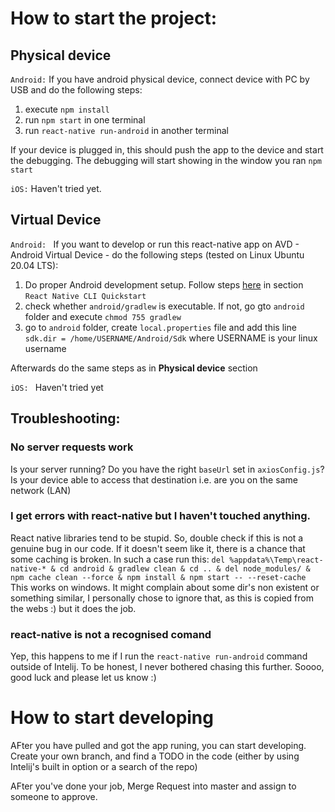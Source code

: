 # How to start the project:

## Physical device 


`Android:` If you have android physical device, connect device with PC by USB and do the following steps:

1) execute `npm install`
1) run `npm start` in one terminal
1) run `react-native run-android` in another terminal

If your device is plugged in, this should push the app to the device and start the debugging.
The debugging will start showing in the window you ran `npm start` 

`iOS:` Haven't tried yet.

## Virtual Device
`Android: ` 
If you want to develop or run this react-native app on AVD - Android Virtual Device - do the following steps (tested on Linux Ubuntu 20.04 LTS):
1) Do proper Android development setup. Follow steps [here](https://reactnative.dev/docs/environment-setup) in section  `React Native CLI Quickstart`
1) check whether `android/gradlew` is executable. If not, go gto `android` folder and execute `chmod 755 gradlew`
1) go to `android` folder, create `local.properties` file and add this line `sdk.dir = /home/USERNAME/Android/Sdk` where USERNAME is your linux username

Afterwards do the same steps as in **Physical device** section

`iOS: ` Haven't tried yet

## Troubleshooting:

### No server requests work 
Is your server running? Do you have the right `baseUrl` set in `axiosConfig.js`? Is your device able to access 
that destination i.e. are you on the same network (LAN)

### I get errors with react-native <lib> but I haven't touched anything. 

React native libraries tend to be stupid. So, double check if this is not a genuine bug in our code.
If it doesn't seem like it, there is a chance that some caching is broken. In such a case run this:
` del %appdata%\Temp\react-native-* & cd android & gradlew clean & cd .. & del node_modules/ & npm cache clean --force & npm install & npm start -- --reset-cache
`
This works on windows. It might complain about some dir's non existent or something similar, I personally chose to ignore that,
as this is copied from the webs :) but it does the job. 

### react-native is not a recognised comand

Yep, this happens to me if I run the `react-native run-android` command outside of Intelij.
To be honest, I never bothered chasing this further. Soooo, good luck and please let us know :) 

# How to start developing

AFter you have pulled and got the app runing, you can start developing. Create your own branch,
and find a TODO in the code (either by using Intelij's built in option or a search of the repo)

AFter you've done your job, Merge Request into master and assign to someone to approve.
